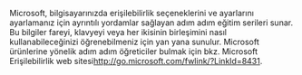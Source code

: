<Token xmlns:xlink="http://www.w3.org/1999/xlink">Microsoft, bilgisayarınızda erişilebilirlik seçeneklerini ve ayarlarını ayarlamanız için ayrıntılı yordamlar sağlayan adım adım eğitim serileri sunar. Bu bilgiler fareyi, klavyeyi veya her ikisinin birleşimini nasıl kullanabileceğinizi öğrenebilmeniz için yan yana sunulur. Microsoft ürünlerine yönelik adım adım öğreticiler bulmak için bkz. <externalLink xmlns="http://ddue.schemas.microsoft.com/authoring/2003/5"><linkText>Microsoft Erişilebilirlik web sitesi</linkText><linkUri>http://go.microsoft.com/fwlink/?LinkId=8431</linkUri></externalLink>.</Token>

<!--HONumber=May16_HO2-->


